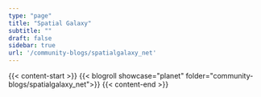 ```yaml
---
type: "page"
title: "Spatial Galaxy"
subtitle: ""
draft: false
sidebar: true
url: '/community-blogs/spatialgalaxy_net'
---
```


{{< content-start  >}}
{{< blogroll showcase="planet" folder="community-blogs/spatialgalaxy_net">}}
{{< content-end  >}}
